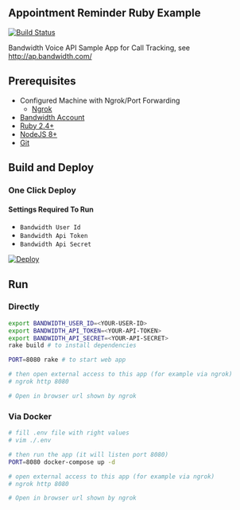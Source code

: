 ## Appointment Reminder Ruby Example

[![Build Status](https://travis-ci.org/BandwidthExamples/ruby-appointment-reminder.svg?branch=master)](https://travis-ci.org/BandwidthExamples/ruby-appointment-reminder)

Bandwidth Voice  API Sample App for Call Tracking, see http://ap.bandwidth.com/

## Prerequisites
- Configured Machine with Ngrok/Port Forwarding
  - [Ngrok](https://ngrok.com/)
- [Bandwidth Account](https://catapult.inetwork.com/pages/signup.jsf/?utm_medium=social&utm_source=github&utm_campaign=dtolb&utm_content=_)
- [Ruby 2.4+](https://www.ruby-lang.org)
- [NodeJS 8+](https://nodejs.org/en/)
- [Git](https://git-scm.com/)


## Build and Deploy

### One Click Deploy

#### Settings Required To Run
* ```Bandwidth User Id```
* ```Bandwidth Api Token```
* ```Bandwidth Api Secret```

[![Deploy](https://www.herokucdn.com/deploy/button.svg)](https://heroku.com/deploy)

## Run

### Directly

```bash
export BANDWIDTH_USER_ID=<YOUR-USER-ID>
export BANDWIDTH_API_TOKEN=<YOUR-API-TOKEN>
export BANDWIDTH_API_SECRET=<YOUR-API-SECRET>
rake build # to install dependencies

PORT=8080 rake # to start web app

# then open external access to this app (for example via ngrok)
# ngrok http 8080

# Open in browser url shown by ngrok

```

### Via Docker

```bash
# fill .env file with right values
# vim ./.env

# then run the app (it will listen port 8080)
PORT=8080 docker-compose up -d

# open external access to this app (for example via ngrok)
# ngrok http 8080

# Open in browser url shown by ngrok

```

